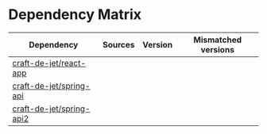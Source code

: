 # Dependency Matrix

Dependency | Sources | Version | Mismatched versions
---------- | ------- | ------- | -------------------
[craft-de-jet/react-app](https://github.com/craft-de-jet/react-app.git) |  | []() | 
[craft-de-jet/spring-api](https://github.com/craft-de-jet/spring-api.git) |  | []() | 
[craft-de-jet/spring-api2](https://github.com/craft-de-jet/spring-api2.git) |  | []() | 
